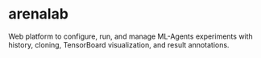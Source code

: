 # arenalab
Web platform to configure, run, and manage ML-Agents experiments with history, cloning, TensorBoard visualization, and result annotations.
